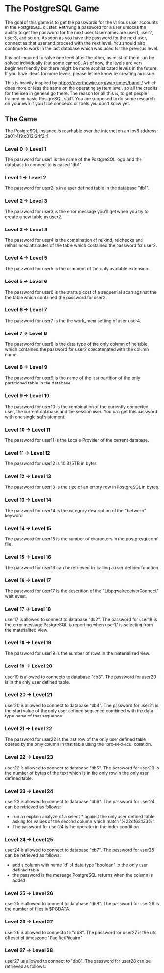# The PostgreSQL Game

The goal of this game is to get the passwords for the various user accounts in the PostgreSQL cluster. Retriving a password for a user unlocks the ability to get the password for the next user. Usernames are user1, user2, user3, and so on. As soon as you have the password for the next user, connect as that user and proceed with the next level. You should also continue to work in the last database which was used for the previous level.

It is not required to solve one level after the other, as most of them can be solved individually (but some cannot). As of now, the levels are very beginner friendly but there might be more sophisticated levels in the future. If you have ideas for more levels, please let me know by creating an issue.

This is heavily inspired by https://overthewire.org/wargames/bandit/ which does more or less the same on the operating system level, so all the credits for the idea in general go there. The reason for all this is, to get people trained on basic PostgreSQL stuff. You are supposed to do some research on your own if you face concepts or tools you don't know yet.

## The Game

The PostgreSQL instance is reachable over the internet on an ipv6 address: 2a01:4f9:c012:24f2::1

### Level 0 -> Level 1

The password for user1 is the name of the PostgreSQL logo and the database to connect to is called "db1".

### Level 1 -> Level 2

The password for user2 is in a user defined table in the database "db1".

### Level 2 -> Level 3

The password for user3 is the error message you'll get when you try to create a new table as user2.

### Level 3 -> Level 4

The password for user4 is the combination of relkind, relchecks and relhasindex attributes of the table which contained the password for user2.

### Level 4 -> Level 5

The password for user5 is the comment of the only available extension.

### Level 5 -> Level 6

The password for user6 is the startup cost of a sequential scan against the the table which contained the password for user2.


### Level 6 -> Level 7

The password for user7 is the the work_mem setting of user user4.

### Level 7 -> Level 8

The password for user8 is the data type of the only column of he table which contained the password for user2 concatenated with the column name. 

### Level 8 -> Level 9

The password for user9 is the name of the last partition of the only partitioned table in the database.

### Level 9 -> Level 10

The password for user10 is the combination of the currently connected user, the current database and the session user. You can get this password with one single sql statement.

### Level 10 -> Level 11

The password for user11 is the Locale Provider of the current database.

### Level 11 -> Level 12

The password for user12 is 10.325TB in bytes

### Level 12 -> Level 13

The password for user13 is the size of an empty row in PostgreSQL in bytes.

### Level 13 -> Level 14

The password for user14 is the category description of the "between" keyword.

### Level 14 -> Level 15

The password for user15 is the number of characters in the postgresql.conf file.

### Level 15 -> Level 16

The password for user16 can be retrieved by calling a user defined function.

### Level 16 -> Level 17

The password for user17 is the descrition of the "LibpqwalreceiverConnect" wait event.

### Level 17 -> Level 18

user17 is allowed to connect to database "db2". The password for user18 is the error message PostgreSQL is reporting when user17 is selecting from the materialited view.

### Level 18 -> Level 19

The password for user19 is the number of rows in the materialized view.

### Level 19 -> Level 20

user19 is allowed to connecto to database "db3". The password for user20 is in the only user defined table.

### Level 20 -> Level 21

user20 is allowed to connect to database "db4". The password for user21 is the start value of the only user defined sequence combined with the data type name of that sequence. 

### Level 21 -> Level 22

The password for user22 is the last row of the only user defined table odered by the only column in that table using the 'brx-IN-x-icu' collation. 

### Level 22 -> Level 23

user22 is allowed to connect to database "db5". The password for user23 is the number of bytes of the text which is in the only row in the only user defined table.

### Level 23 -> Level 24

user23 is allowed to connect to database "db6". The password for user24 can be retrieved as follows:
- run an explain analyze of a select * against the only user defined table asking for values of the second column which match '%22df63d33%'.
- The password for user24 is the operator in the index condition

### Level 24 -> Level 25

user24 is allowed to connect to database "db7". The password for user25 can be retrieved as follows:
- add a column with name 'd' of data type "boolean" to the only user defined table 
- the password is the message PostgreSQL returns when the column is added

### Level 25 -> Level 26
user25 is allowed to connect to database "db8". The password for user26 is the number of files in $PGDATA.

### Level 26 -> Level 27
user26 is allowed to connecto to "db8". The password for user27 is the utc offeset of timeszone "Pacific/Pitcairn"

### Level 27 -> Level 28
user27 us allowed to connect to "db8". The password for user28 can be retrieved as follows:


